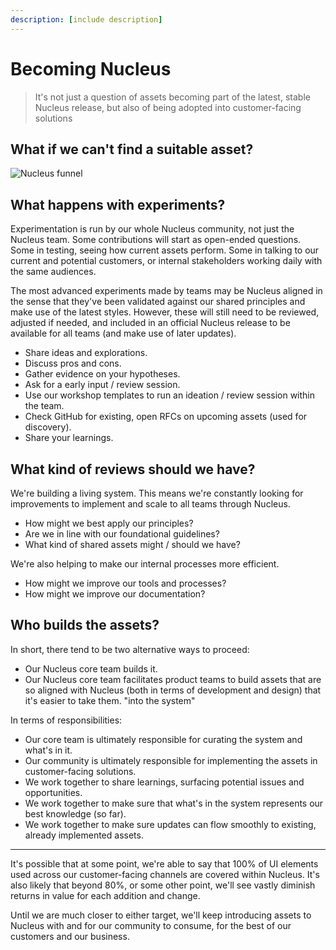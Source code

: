 ```yaml
---
description: [include description]
---
```


# Becoming Nucleus

> It's not just a question of assets becoming part of the latest, stable Nucleus release, but also of being adopted into customer-facing solutions

## What if we can't find a suitable asset?

![Nucleus funnel](https://user-images.githubusercontent.com/43471890/62045060-4dffde80-b1fc-11e9-8991-a9bcebd65cd3.png)

## What happens with experiments?

Experimentation is run by our whole Nucleus community, not just the Nucleus team. Some contributions will start as open-ended questions. Some in testing, seeing how current assets perform. Some in talking to our current and potential customers, or internal stakeholders working daily with the same audiences.

The most advanced experiments made by teams may be Nucleus aligned in the sense that they've been validated against our shared principles and make use of the latest styles. However, these will still need to be reviewed, adjusted if needed, and included in an official Nucleus release to be available for all teams (and make use of later updates).

* Share ideas and explorations.
* Discuss pros and cons.
* Gather evidence on your hypotheses.
* Ask for a early input / review session.
* Use our workshop templates to run an ideation / review session within the team.
* Check GitHub for existing, open RFCs on upcoming assets (used for discovery).
* Share your learnings.

## What kind of reviews should we have?

We're building a living system. This means we're constantly looking for improvements to implement and scale to all teams through Nucleus.

* How might we best apply our principles?
* Are we in line with our foundational guidelines?
* What kind of shared assets might / should we have?

We're also helping to make our internal processes more efficient.

* How might we improve our tools and processes?
* How might we improve our documentation?

## Who builds the assets?

In short, there tend to be two alternative ways to proceed:

* Our Nucleus core team builds it.
* Our Nucleus core team facilitates product teams to build assets that are so aligned with Nucleus (both in terms of development and design) that it's easier to take them. "into the system"

In terms of responsibilities:

* Our core team is ultimately responsible for curating the system and what's in it.
* Our community is ultimately responsible for implementing the assets in customer-facing solutions.
* We work together to share learnings, surfacing potential issues and opportunities.
* We work together to make sure that what's in the system represents our best knowledge (so far).
* We work together to make sure updates can flow smoothly to existing, already implemented assets.

---

It's possible that at some point, we're able to say that 100% of UI elements used across our customer-facing channels are covered within Nucleus. It's also likely that beyond 80%, or some other point, we'll see vastly diminish returns in value for each addition and change.

Until we are much closer to either target, we'll keep introducing assets to Nucleus with and for our community to consume, for the best of our customers and our business.
